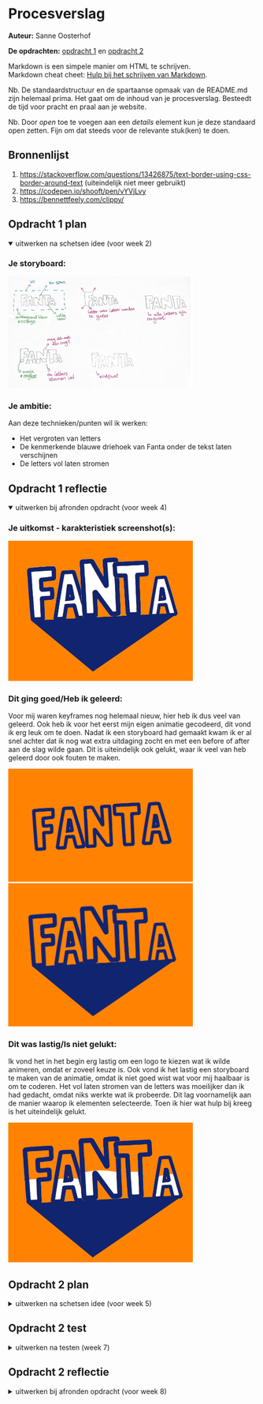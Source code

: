 # Procesverslag
**Auteur:** Sanne Oosterhof

**De opdrachten:** [opdracht 1](opdracht1/index.html) en [opdracht 2](opdracht2/index.html)


Markdown is een simpele manier om HTML te schrijven.  
Markdown cheat cheet: [Hulp bij het schrijven van Markdown](https://github.com/adam-p/markdown-here/wiki/Markdown-Cheatsheet).

Nb. De standaardstructuur en de spartaanse opmaak van de README.md zijn helemaal prima. Het gaat om de inhoud van je procesverslag. Besteedt de tijd voor pracht en praal aan je website.

Nb. Door *open* toe te voegen aan een *details* element kun je deze standaard open zetten. Fijn om dat steeds voor de relevante stuk(ken) te doen.



## Bronnenlijst
  1. https://stackoverflow.com/questions/13426875/text-border-using-css-border-around-text (uiteindelijk niet meer gebruikt)
  2. https://codepen.io/shooft/pen/vYVjLvy  
  3. https://bennettfeely.com/clippy/



## Opdracht 1 plan

<details open>
  <summary>uitwerken na schetsen idee (voor week 2)</summary>


  ### Je storyboard:
  <img src="readme-images/fanta_schets.png" width="375px" alt="storyboard voor opdracht 1">


  ### Je ambitie: 
  Aan deze technieken/punten wil ik werken:
  - Het vergroten van letters
  - De kenmerkende blauwe driehoek van Fanta onder de tekst laten verschijnen
  - De letters vol laten stromen
 
</details>



## Opdracht 1 reflectie

<details open>
  <summary>uitwerken bij afronden opdracht (voor week 4)</summary>


  ### Je uitkomst - karakteristiek screenshot(s):
  <img src="readme-images/fanta_volgestroomd.png" width="375px" alt="uitomst opdracht 1">


  ### Dit ging goed/Heb ik geleerd: 
  Voor mij waren keyframes nog helemaal nieuw, 
  hier heb ik dus veel van geleerd. 
  Ook heb ik voor het eerst mijn eigen animatie gecodeerd, 
  dit vond ik erg leuk om te doen. 
  Nadat ik een storyboard had gemaakt kwam ik er al snel achter
  dat ik nog wat extra uitdaging zocht en met een before of after aan de slag wilde gaan. 
  Dit is uiteindelijk ook gelukt, waar ik veel van heb geleerd door ook fouten te maken. 

  <img src="readme-images/fanta_normaal.png" width="375px" alt="Fanta logo normaal">
  <img src="readme-images/fanta_driehoek.png" width="375px" alt="Fanta logo met driehoek eronder">


  ### Dit was lastig/Is niet gelukt:
  Ik vond het in het begin erg lastig om een logo te kiezen wat ik wilde animeren,
  omdat er zoveel keuze is. Ook vond ik het lastig een storyboard te maken van de animatie, 
  omdat ik niet goed wist wat voor mij haalbaar is om te coderen. 
  Het vol laten stromen van de letters was moeilijker dan ik had gedacht, omdat niks werkte wat ik probeerde. 
  Dit lag voornamelijk aan de manier waarop ik elementen selecteerde. Toen ik hier wat hulp bij kreeg is het uiteindelijk gelukt. 

  <img src="readme-images/fanta_volstromen.png" width="375px" alt="Fanta logo half gevuld">
</details>



## Opdracht 2 plan

<details>
  <summary>uitwerken na schetsen idee (voor week 5)</summary>


  ### Je ontwerp:
  <img src="readme-images/dummy-plaatje.svg" width="375px" alt="ontwerp opdracht 2">


  ### Je ambitie: 
  Aan deze technieken/punten wil ik werken:
  - punt 1
  - punt 2
  - nog een punt
  - ...
</details>



## Opdracht 2 test

<details>
  <summary>uitwerken na testen (week 7)</summary>

  Neem minimaal 5 bevindingen op:



  ### Bevinding 1:
  Omschrijving van wat er nog niet orde was (tekst en afbeeding(en)).

  #### oplossing:
  Beschrijving hoe je het hebt hebt opgelost of als het niet gelukt is hoe je het zou oplossen (tekst en afbeeding(en)).



  ### Bevinding 2:
  Omschrijving van wat er nog niet orde was (tekst en afbeeding(en)).

  #### oplossing:
  Beschrijving hoe je het hebt hebt opgelost of als het niet gelukt is hoe je het zou oplossen (tekst en afbeeding(en)).



  ### Bevinding 3:
  ...
</details>



## Opdracht 2 reflectie

<details>
  <summary>uitwerken bij afronden opdracht (voor week 8)</summary>

  ### Je uitkomst - karakteristiek screenshot(s):
  <img src="readme-images/dummy-plaatje.svg" width="375px" alt="uitkomst opdracht 2">


  ### Dit ging goed/Heb ik geleerd: 
  Korte omschrijving met plaatje(s)

  <img src="readme-images/dummy-plaatje.svg" width="375px" alt="top">


  ### Dit was lastig/Is niet gelukt:
  Korte omschrijving met plaatje(s)

  <img src="readme-images/dummy-plaatje.svg" width="375px" alt="bummer">
</details>